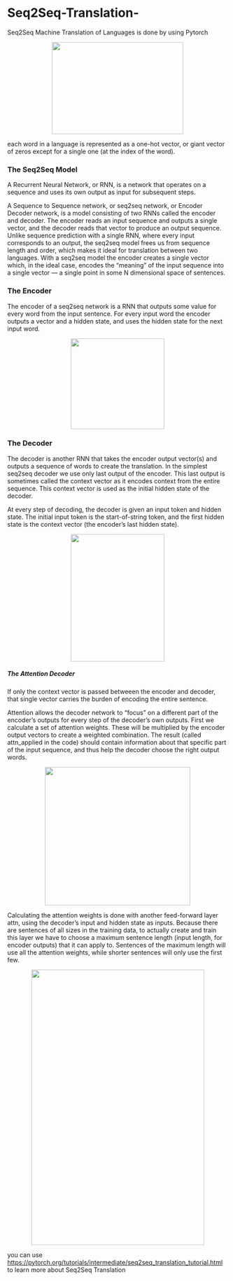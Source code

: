 # Seq2Seq-Translation-
Seq2Seq Machine Translation of Languages is done by using Pytorch
<p align="center">
  <img width="300" height="210" src="https://cdn.analyticsvidhya.com/wp-content/uploads/2018/02/pytorch-logo-flat-300x210.png">
</p>

each word in a language is represented as a one-hot vector, or giant vector of zeros except for a single one (at the index of the word). 

### The Seq2Seq Model
A Recurrent Neural Network, or RNN, is a network that operates on a sequence and uses its own output as input for subsequent steps.

A Sequence to Sequence network, or seq2seq network, or Encoder Decoder network, is a model consisting of two RNNs called the encoder and decoder. The encoder reads an input sequence and outputs a single vector, and the decoder reads that vector to produce an output sequence.
Unlike sequence prediction with a single RNN, where every input corresponds to an output, the seq2seq model frees us from sequence length and order, which makes it ideal for translation between two languages.
With a seq2seq model the encoder creates a single vector which, in the ideal case, encodes the “meaning” of the input sequence into a single vector — a single point in some N dimensional space of sentences.

### The Encoder
The encoder of a seq2seq network is a RNN that outputs some value for every word from the input sentence. For every input word the encoder outputs a vector and a hidden state, and uses the hidden state for the next input word.
<p align="center">
  <img width="214" height="207" src="https://pytorch.org/tutorials/_images/encoder-network.png">
</p>
 
 ### The Decoder
 The decoder is another RNN that takes the encoder output vector(s) and outputs a sequence of words to create the translation.
 In the simplest seq2seq decoder we use only last output of the encoder. This last output is sometimes called the context vector as it encodes context from the entire sequence. This context vector is used as the initial hidden state of the decoder.

At every step of decoding, the decoder is given an input token and hidden state. The initial input token is the start-of-string <SOS> token, and the first hidden state is the context vector (the encoder’s last hidden state).
  <p align="center">
  <img width="214" height="291" src="https://pytorch.org/tutorials/_images/decoder-network.png">
</p>
  
 ##### The Attention Decoder
 If only the context vector is passed betweeen the encoder and decoder, that single vector carries the burden of encoding the entire sentence.

Attention allows the decoder network to “focus” on a different part of the encoder’s outputs for every step of the decoder’s own outputs. First we calculate a set of attention weights. These will be multiplied by the encoder output vectors to create a weighted combination. The result (called attn_applied in the code) should contain information about that specific part of the input sequence, and thus help the decoder choose the right output words.
<p align="center">
  <img width="332" height="316" src="https://i.imgur.com/1152PYf.png">
</p>

Calculating the attention weights is done with another feed-forward layer attn, using the decoder’s input and hidden state as inputs. Because there are sentences of all sizes in the training data, to actually create and train this layer we have to choose a maximum sentence length (input length, for encoder outputs) that it can apply to. Sentences of the maximum length will use all the attention weights, while shorter sentences will only use the first few.
<p align="center">
  <img width="395" height="629" src="https://pytorch.org/tutorials/_images/attention-decoder-network.png">
  
  
  
you can use https://pytorch.org/tutorials/intermediate/seq2seq_translation_tutorial.html to learn more about Seq2Seq Translation
</p>
